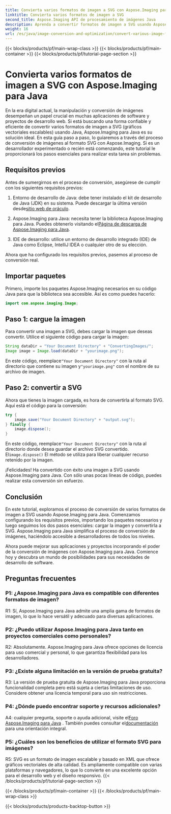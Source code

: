 ```yaml
---
title: Convierta varios formatos de imagen a SVG con Aspose.Imaging para Java
linktitle: Convierta varios formatos de imagen a SVG
second_title: Aspose.Imaging API de procesamiento de imágenes Java
description: Aprenda a convertir formatos de imagen a SVG usando Aspose.Imaging para Java. Una guía paso a paso para desarrolladores.
weight: 16
url: /es/java/image-conversion-and-optimization/convert-various-image-formats-to-svg/
---
```


{{< blocks/products/pf/main-wrap-class >}}
{{< blocks/products/pf/main-container >}}
{{< blocks/products/pf/tutorial-page-section >}}

# Convierta varios formatos de imagen a SVG con Aspose.Imaging para Java

En la era digital actual, la manipulación y conversión de imágenes desempeñan un papel crucial en muchas aplicaciones de software y proyectos de desarrollo web. Si está buscando una forma confiable y eficiente de convertir varios formatos de imagen a SVG (gráficos vectoriales escalables) usando Java, Aspose.Imaging para Java es su solución ideal. En esta guía paso a paso, lo guiaremos a través del proceso de conversión de imágenes al formato SVG con Aspose.Imaging. Si es un desarrollador experimentado o recién está comenzando, este tutorial le proporcionará los pasos esenciales para realizar esta tarea sin problemas.

## Requisitos previos

Antes de sumergirnos en el proceso de conversión, asegúrese de cumplir con los siguientes requisitos previos:

1.  Entorno de desarrollo de Java: debe tener instalado el kit de desarrollo de Java (JDK) en su sistema. Puede descargar la última versión desde[sitio web de oráculo](https://www.oracle.com/java/technologies/javase-downloads).

2.  Aspose.Imaging para Java: necesita tener la biblioteca Aspose.Imaging para Java. Puedes obtenerlo visitando el[Página de descarga de Aspose.Imaging para Java](https://releases.aspose.com/imaging/java/).

3. IDE de desarrollo: utilice un entorno de desarrollo integrado (IDE) de Java como Eclipse, IntelliJ IDEA o cualquier otro de su elección.

Ahora que ha configurado los requisitos previos, pasemos al proceso de conversión real.

## Importar paquetes

Primero, importe los paquetes Aspose.Imaging necesarios en su código Java para que la biblioteca sea accesible. Así es como puedes hacerlo:

```java
import com.aspose.imaging.Image;
```

## Paso 1: cargue la imagen

Para convertir una imagen a SVG, debes cargar la imagen que deseas convertir. Utilice el siguiente código para cargar la imagen:

```java
String dataDir = "Your Document Directory" + "ConvertingImages/";
Image image = Image.load(dataDir + "yourimage.png");
```

 En este código, reemplace`"Your Document Directory"` con la ruta al directorio que contiene su imagen y`"yourimage.png"` con el nombre de su archivo de imagen.

## Paso 2: convertir a SVG

Ahora que tienes la imagen cargada, es hora de convertirla al formato SVG. Aquí está el código para la conversión:

```java
try {
    image.save("Your Document Directory" + "output.svg");
} finally {
    image.dispose();
}
```

 En este código, reemplace`"Your Document Directory"` con la ruta al directorio donde desea guardar el archivo SVG convertido. El`image.dispose()` El método se utiliza para liberar cualquier recurso retenido por la imagen.

¡Felicidades! Ha convertido con éxito una imagen a SVG usando Aspose.Imaging para Java. Con sólo unas pocas líneas de código, puedes realizar esta conversión sin esfuerzo.

## Conclusión

En este tutorial, exploramos el proceso de conversión de varios formatos de imagen a SVG usando Aspose.Imaging para Java. Comenzamos configurando los requisitos previos, importando los paquetes necesarios y luego seguimos los dos pasos esenciales: cargar la imagen y convertirla a SVG. Aspose.Imaging para Java simplifica el proceso de conversión de imágenes, haciéndolo accesible a desarrolladores de todos los niveles.

Ahora puede mejorar sus aplicaciones y proyectos incorporando el poder de la conversión de imágenes con Aspose.Imaging para Java. Comience hoy y descubra un mundo de posibilidades para sus necesidades de desarrollo de software.

## Preguntas frecuentes

### P1: ¿Aspose.Imaging para Java es compatible con diferentes formatos de imagen?

R1: Sí, Aspose.Imaging para Java admite una amplia gama de formatos de imagen, lo que lo hace versátil y adecuado para diversas aplicaciones.

### P2: ¿Puedo utilizar Aspose.Imaging para Java tanto en proyectos comerciales como personales?

R2: Absolutamente. Aspose.Imaging para Java ofrece opciones de licencia para uso comercial y personal, lo que garantiza flexibilidad para los desarrolladores.

### P3: ¿Existe alguna limitación en la versión de prueba gratuita?

R3: La versión de prueba gratuita de Aspose.Imaging para Java proporciona funcionalidad completa pero está sujeta a ciertas limitaciones de uso. Considere obtener una licencia temporal para uso sin restricciones.

### P4: ¿Dónde puedo encontrar soporte y recursos adicionales?

 A4: cualquier pregunta, soporte o ayuda adicional, visite el[Foro Aspose.Imaging para Java](https://forum.aspose.com/) . También puedes consultar el[documentación](https://reference.aspose.com/imaging/java/) para una orientación integral.

### P5: ¿Cuáles son los beneficios de utilizar el formato SVG para imágenes?

R5: SVG es un formato de imagen escalable y basado en XML que ofrece gráficos vectoriales de alta calidad. Es ampliamente compatible con varias plataformas y navegadores, lo que lo convierte en una excelente opción para el desarrollo web y el diseño responsivo.
{{< /blocks/products/pf/tutorial-page-section >}}

{{< /blocks/products/pf/main-container >}}
{{< /blocks/products/pf/main-wrap-class >}}

{{< blocks/products/products-backtop-button >}}

